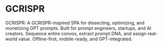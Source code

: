 # GCRISPR
GCRISPR: A GCRISPR-inspired SPA for dissecting, optimizing, and monetizing GPT prompts. Built for prompt engineers, startups, and AI creators. Sequence entire convos, extract prompt DNA, and assign real-world value. Offline-first, mobile-ready, and GPT-integrated.
